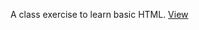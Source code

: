 A class exercise to learn basic HTML.
[View](https://williammlekush.github.io/few/03_FavoriteRestaurant/restaurant.html)
